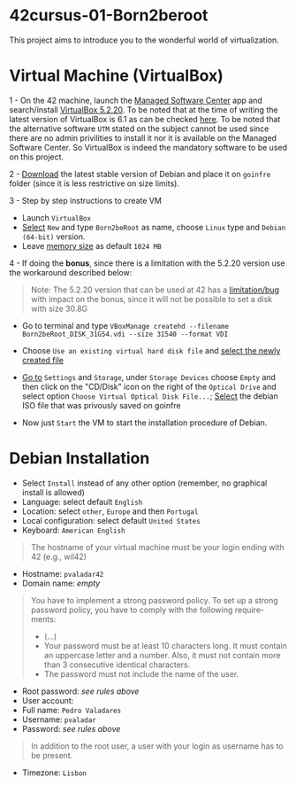 # 42cursus-01-Born2beroot
This project aims to introduce you to the wonderful world of virtualization.


# Virtual Machine (VirtualBox)

1 - On the 42 machine, launch the [Managed Software Center](img/VM/1.png) app and search/install [VirtualBox 5.2.20](img/VM/2.png). To be noted that at the time of writing the latest version of VirtualBox is 6.1 as can be checked [here](https://www.virtualbox.org/). To be noted that the alternative software `UTM` stated on the subject cannot be used since there are no admin privilities to install it nor it is available on the Managed Software Center. So VirtualBox is indeed the mandatory software to be used on this project.

2 - [Download](https://www.debian.org/download) the latest stable version of Debian and place it on `goinfre` folder (since it is less restrictive on size limits).

3 - Step by step instructions to create VM
* Launch `VirtualBox`
* [Select](img/VM/3.png) `New` and type `Born2beRoot` as name, choose `Linux` type and `Debian (64-bit)` version.
* Leave [memory size](img/VM/4.png) as default `1024 MB`

4 - If doing the **bonus**, since there is a limitation with the 5.2.20 version use the workaround described below:
> Note: The 5.2.20 version that can be used at 42 has a [limitation/bug](https://www.virtualbox.org/ticket/18177) with impact on the bonus, since it will not be possible to set a disk with size 30.8G
  * Go to terminal and type `VBoxManage createhd --filename Born2beRoot_DISK_31G54.vdi --size 31540 --format VDI`
  * Choose `Use an existing virtual hard disk file` and [select the newly created file](img/VM/5.png)
  * [Go to](img/VM/6.png) `Settings` and `Storage`, under `Storage Devices` choose `Empty` and then click on the "CD/Disk" icon on the right of the `Optical Drive` and select option `Choose Virtual Optical Disk File...`; [Select](img/VM/7.png) the debian ISO file that was privously saved on goinfre
 
 * Now just `Start` the VM to start the installation procedure of Debian.

# Debian Installation

* Select `Install` instead of any other option (remember, no graphical install is allowed)
* Language: select default `English`
* Location: select `other`, `Europe` and then `Portugal`
* Local configuration: select default `United States`
* Keyboard: `American English`
> The hostname of your virtual machine must be your login ending with 42 (e.g., wil42)
* Hostname: `pvaladar42`
* Domain name: *empty*
> You have to implement a strong password policy.
> To set up a strong password policy, you have to comply with the following require- ments:
> - (...)
> - Your password must be at least 10 characters long. It must contain an uppercase letter and a number. Also, it must not contain more than 3 consecutive identical characters.
> - The password must not include the name of the user.
* Root password: *see rules above*
* User account:
 * Full name: `Pedro Valadares`
 * Username: `pvaladar`
 * Password: *see rules above*
> In addition to the root user, a user with your login as username has to be present.
* Timezone: `Lisbon`
